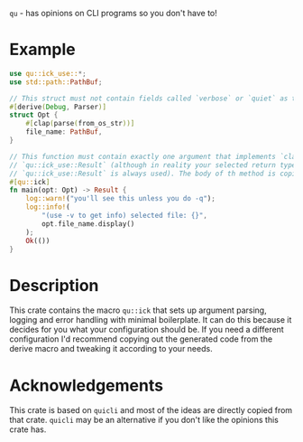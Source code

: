 `qu` - has opinions on CLI programs so you don't have to!

# Example

```rust
use qu::ick_use::*;
use std::path::PathBuf;

// This struct must not contain fields called `verbose` or `quiet` as these are used by `qu`.
#[derive(Debug, Parser)]
struct Opt {
    #[clap(parse(from_os_str))]
    file_name: PathBuf,
}

// This function must contain exactly one argument that implements `clap::Parser`, and should return
// `qu::ick_use::Result` (although in reality your selected return type is ignored and
// `qu::ick_use::Result` is always used). The body of th method is copied verbatim.
#[qu::ick]
fn main(opt: Opt) -> Result {
    log::warn!("you'll see this unless you do -q");
    log::info!(
        "(use -v to get info) selected file: {}",
        opt.file_name.display()
    );
    Ok(())
}
```

# Description

This crate contains the macro `qu::ick` that sets up argument parsing, logging and error
handling with minimal boilerplate. It can do this because it decides for you what your
configuration should be. If you need a different configuration I'd recommend copying out
the generated code from the derive macro and tweaking it according to your needs.

# Acknowledgements

This crate is based on `quicli` and most of the ideas are directly copied from that crate.
`quicli` may be an alternative if you don't like the opinions this crate has.
